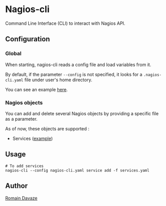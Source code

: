 # Nagios-cli

Command Line Interface (CLI) to interact with Nagios API.

## Configuration

### Global

When starting, nagios-cli reads a config file and load variables from it.

By default, if the parameter `--config` is not specified, it looks for a `.nagios-cli.yaml` file under user's home directory.

You can see an example [here](examples/nagios-cli.yaml).

### Nagios objects

You can add and delete several Nagios objects by providing a specific file as a parameter.

As of now, these objects are supported :
- Services ([example](examples/services.yaml))


## Usage

```
# To add services
nagios-cli --config nagios-cli.yaml service add -f services.yaml
```


## Author

<a href="https://romaindavaze.github.io/">Romain Davaze</a>